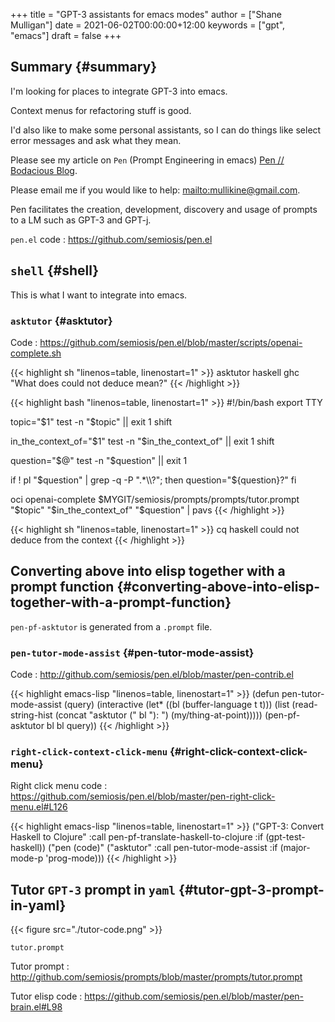 +++
title = "GPT-3 assistants for emacs modes"
author = ["Shane Mulligan"]
date = 2021-06-02T00:00:00+12:00
keywords = ["gpt", "emacs"]
draft = false
+++

## Summary {#summary}

I'm looking for places to integrate GPT-3 into emacs.

Context menus for refactoring stuff is good.

I'd also like to make some personal
assistants, so I can do things like select
error messages and ask what they mean.

Please see my article on `Pen` (Prompt Engineering in emacs) [Pen // Bodacious Blog](https://mullikine.github.io/posts/pen/).

Please email me if you would like to help: <mailto:mullikine@gmail.com>.

Pen facilitates the creation, development,
discovery and usage of prompts to a LM such as
GPT-3 and GPT-j.

`pen.el` code
: <https://github.com/semiosis/pen.el>


## `shell` {#shell}

This is what I want to integrate into emacs.


### `asktutor` {#asktutor}

Code
: <https://github.com/semiosis/pen.el/blob/master/scripts/openai-complete.sh>

<!--listend-->

{{< highlight sh "linenos=table, linenostart=1" >}}
asktutor haskell ghc "What does could not deduce mean?"
{{< /highlight >}}

{{< highlight bash "linenos=table, linenostart=1" >}}
#!/bin/bash
export TTY

topic="$1"
test -n "$topic" || exit 1
shift

in_the_context_of="$1"
test -n "$in_the_context_of" || exit 1
shift

question="$@"
test -n "$question" || exit 1

if ! pl "$question" | grep -q -P ".*\\?"; then
    question="${question}?"
fi

oci openai-complete $MYGIT/semiosis/prompts/prompts/tutor.prompt "$topic" "$in_the_context_of" "$question" | pavs
{{< /highlight >}}

{{< highlight sh "linenos=table, linenostart=1" >}}
cq haskell could not deduce from the context
{{< /highlight >}}


## Converting above into elisp together with a prompt function {#converting-above-into-elisp-together-with-a-prompt-function}

`pen-pf-asktutor` is generated from a `.prompt` file.


### `pen-tutor-mode-assist` {#pen-tutor-mode-assist}

Code
: <http://github.com/semiosis/pen.el/blob/master/pen-contrib.el>

<!--listend-->

{{< highlight emacs-lisp "linenos=table, linenostart=1" >}}
(defun pen-tutor-mode-assist (query)
  (interactive (let* ((bl (buffer-language t t)))
                 (list
                  (read-string-hist
                   (concat "asktutor (" bl "): ")
                   (my/thing-at-point)))))
  (pen-pf-asktutor bl bl query))
{{< /highlight >}}


### `right-click-context-click-menu` {#right-click-context-click-menu}

Right click menu code
: <https://github.com/semiosis/pen.el/blob/master/pen-right-click-menu.el#L126>

<!--listend-->

{{< highlight emacs-lisp "linenos=table, linenostart=1" >}}
("GPT-3: Convert Haskell to Clojure"
 :call pen-pf-translate-haskell-to-clojure
 :if (gpt-test-haskell))
("pen (code)"
 ("asktutor"
  :call pen-tutor-mode-assist
  :if (major-mode-p 'prog-mode)))
{{< /highlight >}}


## Tutor `GPT-3` prompt in `yaml` {#tutor-gpt-3-prompt-in-yaml}

{{< figure src="./tutor-code.png" >}}

`tutor.prompt`

Tutor prompt
: <http://github.com/semiosis/prompts/blob/master/prompts/tutor.prompt>


Tutor elisp code
: <https://github.com/semiosis/pen.el/blob/master/pen-brain.el#L98>